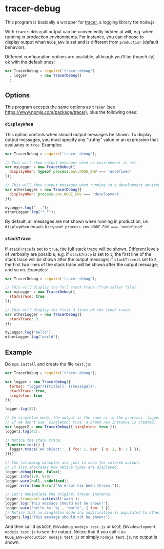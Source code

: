 # tracer-debug

This program is basically a wrapper for [tracer](https://www.npmjs.com/package/tracer), a logging library for node.js.

With `tracer-debug` all output can be conveniently hidden at will, e.g. when running in production environments. For instance, you can choose to display output when `NODE_ENV` is set and is different from `production` (default behavior).

Different configuration options are available, although you'll be (hopefully) ok with the default ones:

```js
var TracerDebug = require('tracer-debug')
  , logger      = new TracerDebug()
  ;

```

## Options

This program accepts the same options as `tracer` (see https://www.npmjs.com/package/tracer), plus the following ones:

### `displayWhen`

This option controls when should output messages be shown. To display output messages, you must specify any "truthy" value or an expression that evaluates to `true`. Examples:

```js
var TracerDebug = require('tracer-debug');

// This will show output messages when no environment is set.
var myLogger = new TracerDebug({
  displayWhen: typeof process.env.NODE_ENV === 'undefined'
});

// This will show output messages when running in a development environment.
var otherLogger = new TracerDebug({
  displayWhen: process.env.NODE_ENV === 'development'
});

myLogger.log("._.");
otherLogger.log("*_*");
```

By default, all messages are not shown when running in production, i.e. `displayWhen` equals to `typeof process.env.NODE_ENV === 'undefined'`.

### `stackTrace`

If `stackTrace` is set to `true`, the full stack trace will be shown. Different levels of verbosity are possible, e.g. if `stackTrace` is set to `1`, the first line of the stack trace will be shown after the output message; if `stackTrace` is set to `2`, the first two lines of the stack trace will be shown after the output message; and so on. Examples:

```js
var TracerDebug = require('tracer-debug');

// This will display the full stack trace (from caller file).
var myLogger = new TracerDebug({
  stackTrace: true
});

// This will display the first 3 lines of the stack trace.
var otherLogger = new TracerDebug({
  stackTrace: 3
});

myLogger.log("hello");
otherLogger.log("world");
```

## Example

Do `npm install` and create the file `test.js`:

```js
var TracerDebug = require('tracer-debug');

var logger = new TracerDebug({
  format: "logger/{{title}}: {{message}}",
  stackTrace: true,
  singleton: true
});

logger.log(42);

// In singleton mode, the output is the same as in the previous `logger` instance.
// If we don't use `singleton: true` a brand new instance is created.
var logger2 = new TracerDebug({ singleton: true });
logger2.log(42);

// Notice the stack trace.
(function test() {
  logger.trace('An object:', { foo: 1, bar: { a: 2, b: 3 } });
})();

// The following examples are just to show the colored output.
// It also showcases how native types are displayed.
logger.debug(true, false);
logger.info(1/0, 0/0);
logger.warn(null, undefined);
logger.error(new Error("An error has been thrown."));

// Let's manipulate the original tracer instance.
logger.transport.setLevel('warn');
logger.log('This message should not be shown!');
logger.warn('hello %s! %j', 'world', { foo: 1 });
// Notice that in singleton mode any modification is populated to other instances.
logger2.log('This message should not be shown!');
```

And then call it as `NODE_ENV=debug nodejs test.js` or `NODE_ENV=development nodejs test.js` to see the output.
Notice that if you call it as `NODE_ENV=production nodejs test.js` or simply `nodejs test.js`, no output is shown.
